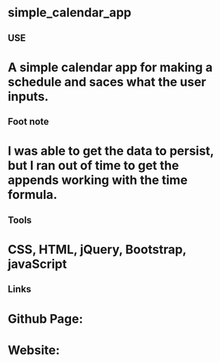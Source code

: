 # simple_calendar_app

## USE

# A simple calendar app for making a schedule and saces what the user inputs.

## Foot note

# I was able to get the data to persist, but I ran out of time to get the appends working with the time formula.

## Tools

# CSS, HTML, jQuery, Bootstrap, javaScript

## Links

# Github Page: 

# Website: